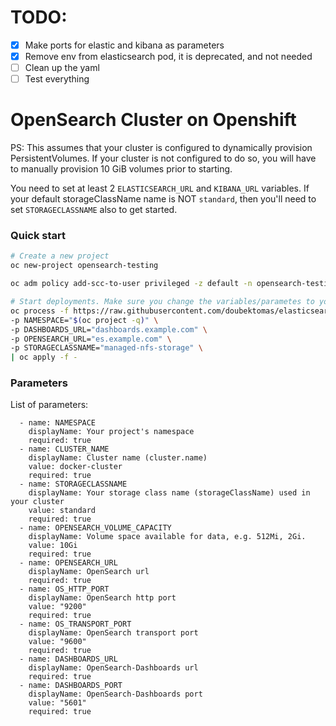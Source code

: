 # TODO:
 - [x] Make ports for elastic and kibana as parameters
 - [x] Remove env from elasticsearch pod, it is deprecated, and not needed
 - [ ] Clean up the yaml
 - [ ] Test everything

# OpenSearch Cluster on Openshift

PS: This assumes that your cluster is configured to dynamically provision PersistentVolumes.
If your cluster is not configured to do so, you will have to manually provision
10 GiB volumes prior to starting.

You need to set at least 2 `ELASTICSEARCH_URL` and `KIBANA_URL` variables.
If your default storageClassName name is NOT `standard`, then you'll need to set
`STORAGECLASSNAME` also to get started.

### Quick start

```bash
# Create a new project
oc new-project opensearch-testing

oc adm policy add-scc-to-user privileged -z default -n opensearch-testing

# Start deployments. Make sure you change the variables/parametes to your need
oc process -f https://raw.githubusercontent.com/doubektomas/elasticsearch-openshift-testing/opensearch-test/openshift-templates/search-guard-version/opensearch-with-dashboards-single-node.yaml \
-p NAMESPACE="$(oc project -q)" \
-p DASHBOARDS_URL="dashboards.example.com" \
-p OPENSEARCH_URL="es.example.com" \
-p STORAGECLASSNAME="managed-nfs-storage" \
| oc apply -f -

```

### Parameters

List of parameters:

```console
  - name: NAMESPACE
    displayName: Your project's namespace
    required: true 
  - name: CLUSTER_NAME
    displayName: Cluster name (cluster.name)
    value: docker-cluster
    required: true 
  - name: STORAGECLASSNAME
    displayName: Your storage class name (storageClassName) used in your cluster
    value: standard
    required: true
  - name: OPENSEARCH_VOLUME_CAPACITY
    displayName: Volume space available for data, e.g. 512Mi, 2Gi.
    value: 10Gi
    required: true
  - name: OPENSEARCH_URL
    displayName: OpenSearch url
    required: true 
  - name: OS_HTTP_PORT
    displayName: OpenSearch http port
    value: "9200"
    required: true
  - name: OS_TRANSPORT_PORT
    displayName: OpenSearch transport port
    value: "9600"
    required: true
  - name: DASHBOARDS_URL
    displayName: OpenSearch-Dashboards url
    required: true 
  - name: DASHBOARDS_PORT
    displayName: OpenSearch-Dashboards port
    value: "5601"
    required: true
```

